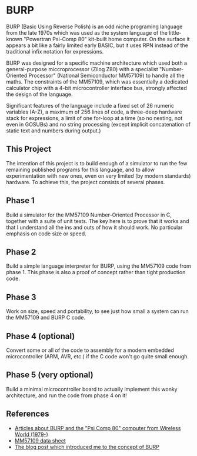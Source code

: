 BURP
====

BURP (Basic Using Reverse Polish) is an odd niche programing language from the late 1970s which was used as the system language of the little-known "Powertran Psi-Comp 80" kit-built home computer. On the surface it appears a bit like a fairly limited early BASIC, but it uses RPN instead of the traditional infix notation for expressions.

BURP was designed for a specific machine architecture which used both a general-purpose miccroprocessor (Zilog Z80) with a specialist "Number-Oriented Processor" (National Semiconductor MM57109) to handle all the maths. The constraints of the MM57109, which was essentially a dedicated calculator chip with a 4-bit microcontroller interface bus, strongly affected the design of the language.

Significant features of the language include a fixed set of 26 numeric variables (A-Z), a maximum of 256 lines of code, a three-deep hardware stack for expressions, a limit of one for-loop at a time (so no nesting, not even in GOSUBs) and no string processing (except implicit concatenation of static text and numbers during output.)

This Project
------------

The intention of this project is to build enough of a simulator to run the few remaining published programs for this language, and to allow experimentation with new ones, even on very limited (by modern standards) hardware. To achieve this, the project consists of several phases.

Phase 1
-------

Build a simulator for the MM57109 Number-Oriented Processor in C, together with a suite of unit tests. The key here is to prove that it works and that I understand all the ins and outs of how it should work. No particular emphasis on code size or speed.

Phase 2
-------

Build a simple language interpreter for BURP, using the MM57109 code from phase 1. This phase is also a proof of concept rather than tight production code.

Phase 3
-------

Work on size, speed and portability, to see just how small a system can run the MM57109 and BURP C code.

Phase 4 (optional)
------------------

Convert some or all of the code to assembly for a modern embedded microcontroller (ARM, AVR, etc.) if the C code won't go quite small enough.

Phase 5 (very optional)
-----------------------

Build a minimal microcontroller board to actually implement this wonky architecture, and run the code from phase 4 on it!

References
----------

* [Articles about BURP and the "Psi Comp 80" computer from Wireless World (1979-)](http://vintagecomputers.site90.net/comp80/)
* [MM57109 data sheet](http://www.datasheetarchive.com/dl/Scans-063/DSA2IH00122414.pdf)
* [The blog post which introduced me to the concept of BURP](https://sustburbia.blogspot.co.uk/2016/05/and-i-have-never-seen-star-wars.html) 

